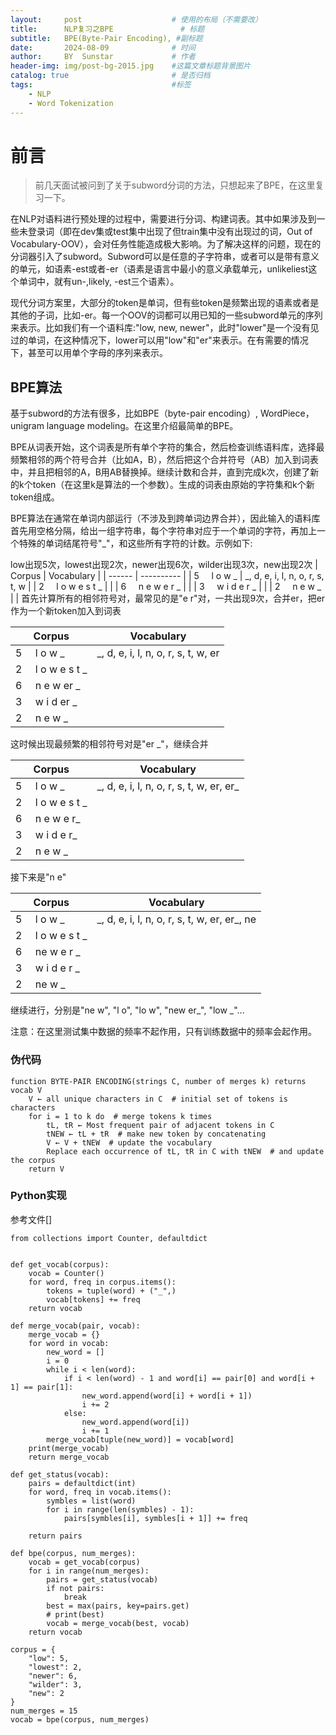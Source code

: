 ```yaml
---
layout:     post   				    # 使用的布局（不需要改）
title:      NLP复习之BPE 				# 标题 
subtitle:   BPE(Byte-Pair Encoding), #副标题
date:       2024-08-09 				# 时间
author:     BY 	Sunstar				# 作者
header-img: img/post-bg-2015.jpg 	#这篇文章标题背景图片
catalog: true 						# 是否归档
tags:								#标签
    - NLP
    - Word Tokenization
---
```

# 前言
>前几天面试被问到了关于subword分词的方法，只想起来了BPE，在这里复习一下。

在NLP对语料进行预处理的过程中，需要进行分词、构建词表。其中如果涉及到一些未登录词（即在dev集或test集中出现了但train集中没有出现过的词，Out of Vocabulary-OOV），会对任务性能造成极大影响。为了解决这样的问题，现在的分词器引入了subword。Subword可以是任意的子字符串，或者可以是带有意义的单元，如语素-est或者-er（语素是语言中最小的意义承载单元，unlikeliest这个单词中，就有un-,likely, -est三个语素）。

现代分词方案里，大部分的token是单词，但有些token是频繁出现的语素或者是其他的子词，比如-er。每一个OOV的词都可以用已知的一些subword单元的序列来表示。比如我们有一个语料库:"low, new, newer"，此时"lower"是一个没有见过的单词，在这种情况下，lower可以用"low"和"er"来表示。在有需要的情况下，甚至可以用单个字母的序列来表示。

## BPE算法
基于subword的方法有很多，比如BPE（byte-pair encoding）, WordPiece，unigram language modeling。在这里介绍最简单的BPE。

BPE从词表开始，这个词表是所有单个字符的集合，然后检查训练语料库，选择最频繁相邻的两个符号合并（比如A，B），然后把这个合并符号（AB）加入到词表中，并且把相邻的A，B用AB替换掉。继续计数和合并，直到完成k次，创建了新的k个token（在这里k是算法的一个参数）。生成的词表由原始的字符集和k个新token组成。

BPE算法在通常在单词内部运行（不涉及到跨单词边界合并），因此输入的语料库首先用空格分隔，给出一组字符串，每个字符串对应于一个单词的字符，再加上一个特殊的单词结尾符号"_"，和这些所有字符的计数。示例如下:

low出现5次，lowest出现2次，newer出现6次，wilder出现3次，new出现2次
| Corpus | Vocabulary |
| ------ | ---------- |
| 5 $~~~$ l o w _ | _, d, e, i, l, n, o, r, s, t, w |
| 2 $~~~$ l o w e s t _ | |
| 6 $~~~$ n e w e r _ | |
| 3 $~~~$ w i d e r _ | |
| 2 $~~~$ n e w _ | |
首先计算所有的相邻符号对，最常见的是"e r"对，一共出现9次，合并er，把er作为一个新token加入到词表

| Corpus | Vocabulary |
| ------ | ---------- |
| 5 $~~~$ l o w _ | _, d, e, i, l, n, o, r, s, t, w, er |
| 2 $~~~$ l o w e s t _ | |
| 6 $~~~$ n e w er _ | |
| 3 $~~~$ w i d er _ | |
| 2 $~~~$ n e w _ | |

这时候出现最频繁的相邻符号对是"er _"，继续合并

| Corpus | Vocabulary |
| ------ | ---------- |
| 5 $~~~$ l o w _ | \_, d, e, i, l, n, o, r, s, t, w, er, er\_ |
| 2 $~~~$ l o w e s t _ | |
| 6 $~~~$ n e w e r_ | |
| 3 $~~~$ w i d e r_ | |
| 2 $~~~$ n e w _ | |

接下来是"n e"

| Corpus | Vocabulary |
| ------ | ---------- |
| 5 $~~~$ l o w _ | _, d, e, i, l, n, o, r, s, t, w, er, er\_, ne |
| 2 $~~~$ l o w e s t _ | |
| 6 $~~~$ ne w e r _ | |
| 3 $~~~$ w i d e r _ | |
| 2 $~~~$ ne w _ | |

继续进行，分别是"ne w", "l o", "lo w", "new er_", "low _"...

注意：在这里测试集中数据的频率不起作用，只有训练数据中的频率会起作用。

### 伪代码
```
function BYTE-PAIR ENCODING(strings C, number of merges k) returns vocab V
    V ← all unique characters in C  # initial set of tokens is characters
    for i = 1 to k do  # merge tokens k times
        tL, tR ← Most frequent pair of adjacent tokens in C
        tNEW ← tL + tR  # make new token by concatenating
        V ← V + tNEW  # update the vocabulary
        Replace each occurrence of tL, tR in C with tNEW  # and update the corpus
    return V
```

### Python实现
参考文件[]
```python
from collections import Counter, defaultdict


def get_vocab(corpus):
    vocab = Counter()
    for word, freq in corpus.items():
        tokens = tuple(word) + ("_",)
        vocab[tokens] += freq
    return vocab

def merge_vocab(pair, vocab):
    merge_vocab = {}
    for word in vocab:
        new_word = []
        i = 0
        while i < len(word):
            if i < len(word) - 1 and word[i] == pair[0] and word[i + 1] == pair[1]:
                new_word.append(word[i] + word[i + 1])
                i += 2
            else:
                new_word.append(word[i])
                i += 1
        merge_vocab[tuple(new_word)] = vocab[word]
    print(merge_vocab)
    return merge_vocab

def get_status(vocab):
    pairs = defaultdict(int)
    for word, freq in vocab.items():
        symbles = list(word)
        for i in range(len(symbles) - 1):
            pairs[symbles[i], symbles[i + 1]] += freq

    return pairs

def bpe(corpus, num_merges):
    vocab = get_vocab(corpus)
    for i in range(num_merges):
        pairs = get_status(vocab)
        if not pairs:
            break
        best = max(pairs, key=pairs.get)
        # print(best)
        vocab = merge_vocab(best, vocab)
    return vocab

corpus = {
    "low": 5,
    "lowest": 2,
    "newer": 6,
    "wilder": 3,
    "new": 2
}
num_merges = 15
vocab = bpe(corpus, num_merges)
```